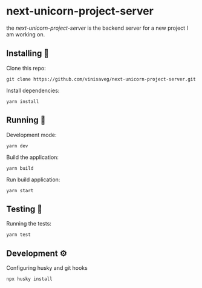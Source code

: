 # next-unicorn-project-server

the _next-unicorn-project-server_ is the backend server for a new project I am working on.

## Installing :construction_worker:

Clone this repo:

    git clone https://github.com/vinisaveg/next-unicorn-project-server.git

Install dependencies:

    yarn install

## Running :runner:

Development mode:

    yarn dev

Build the application:

    yarn build

Run build application:

    yarn start

## Testing :rotating_light:

Running the tests:

    yarn test

## Development :gear:

Configuring husky and git hooks

    npx husky install
